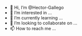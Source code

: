 - 👋 Hi, I’m @Hector-Gallego
- 👀 I’m interested in ...
- 🌱 I’m currently learning ...
- 💞️ I’m looking to collaborate on ...
- 📫 How to reach me ...

<!---
Hector-Gallego/Hector-Gallego is a ✨ special ✨ repository because its `README.md` (this file) appears on your GitHub profile.
You can click the Preview link to take a look at your changes.
--->
